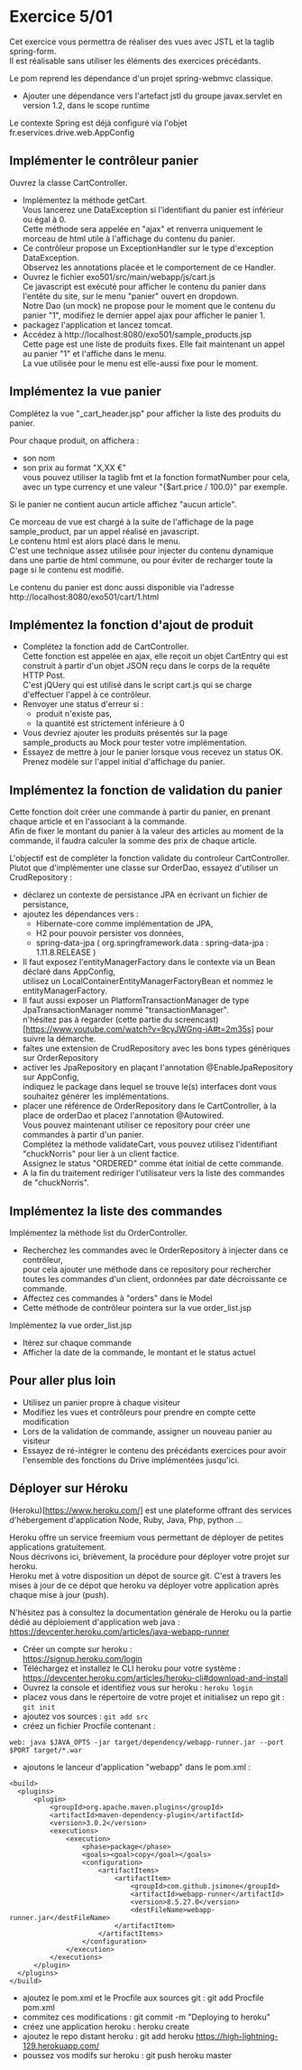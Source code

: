 # Exercice 5/01

Cet exercice vous permettra de réaliser des vues avec JSTL et la taglib spring-form.  
Il est réalisable sans utiliser les éléments des exercices précédants.

Le pom reprend les dépendance d'un projet spring-webmvc classique.

* Ajouter une dépendance vers l'artefact jstl du groupe javax.servlet en version 1.2, dans le scope runtime

Le contexte Spring est déjà configuré via l'objet fr.eservices.drive.web.AppConfig


## Implémenter le contrôleur panier

Ouvrez la classe CartController.

* Implémentez la méthode getCart.  
  Vous lancerez une DataException si l'identifiant du panier est inférieur ou égal à 0.  
  Cette méthode sera appelée en "ajax" et renverra uniquement le morceau de html utile à l'affichage du contenu du panier.
* Ce contrôleur propose un ExceptionHandler sur le type d'exception DataException.  
  Observez les annotations placée et le comportement de ce Handler.
* Ouvrez  le fichier exo501/src/main/webapp/js/cart.js  
  Ce javascript est exécuté pour afficher le contenu du panier dans l'entête du site, sur le menu "panier" ouvert en dropdown.  
  Notre Dao (un mock) ne propose pour le moment que le contenu du panier "1", modifiez le dernier appel ajax pour afficher le panier 1.  
* packagez l'application et lancez tomcat.
* Accédez à http://localhost:8080/exo501/sample_products.jsp  
  Cette page est une liste de produits fixes. Elle fait maintenant un appel au panier "1" et l'affiche dans le menu.  
  La vue utilisée pour le menu est elle-aussi fixe pour le moment.
  

## Implémentez la vue panier

Complétez la vue "_cart_header.jsp" pour afficher la liste des produits du panier.

Pour chaque produit, on affichera :

* son nom
* son prix au format "X,XX €"  
  vous pouvez utiliser la taglib fmt et la fonction formatNumber pour cela, avec un type currency et une valeur "{$art.price / 100.0}" par exemple.

Si le panier ne contient aucun article affichez "aucun article".

Ce morceau de vue est chargé à la suite de l'affichage de la page sample_product, par un appel réalisé en javascript.  
Le contenu html est alors placé dans le menu.  
C'est une technique assez utilisée pour injecter du contenu dynamique dans une partie de html commune, ou pour éviter de recharger toute la page si le contenu est modifié.

Le contenu du panier est donc aussi disponible via l'adresse http://localhost:8080/exo501/cart/1.html


## Implémentez la fonction d'ajout de produit

* Complétez la fonction add de CartController.  
  Cette fonction est appelée en ajax, elle reçoit un objet CartEntry qui est construit à partir d'un objet JSON reçu dans le corps de la requête HTTP Post.  
  C'est jQUery qui est utilisé dans le script cart.js qui se charge d'effectuer l'appel à ce contrôleur.
* Renvoyer une status d'erreur si :  
  - produit n'existe pas, 
  - la quantité est strictement inférieure à 0
* Vous devriez ajouter les produits présentés sur la page sample_products au Mock pour tester votre implémentation.
* Essayez de mettre à jour le panier lorsque vous recevez un status OK.  
  Prenez modèle sur l'appel initial d'affichage du panier.

## Implémentez la fonction de validation du panier

Cette fonction doit créer une commande à partir du panier, en prenant chaque article et en l'associant à la commande.  
Afin de fixer le montant du panier à la valeur des articles au moment de la commande, il faudra calculer la somme des prix de chaque article.  

L'objectif est de compléter la fonction validate du controleur CartController.  
Plutot que d'implémenter une classe sur OrderDao, essayez d'utiliser un CrudRepository :
  
* déclarez un contexte de persistance JPA en écrivant un fichier de persistance,
* ajoutez les dépendances vers :  
  - Hibernate-core comme implémentation de JPA,  
  - H2 pour pouvoir persister vos données,  
  - spring-data-jpa ( org.springframework.data : spring-data-jpa : 1.11.8.RELEASE )
* Il faut exposez l'entityManagerFactory dans le contexte via un Bean déclaré dans AppConfig,  
  utilisez un LocalContainerEntityManagerFactoryBean et nommez le entityManagerFactory.
* Il faut aussi exposer un PlatformTransactionManager de type JpaTransactionManager nommé "transactionManager".    
  n'hésitez pas à regarder (cette partie du screencast)[https://www.youtube.com/watch?v=9cyJWGng-iA#t=2m35s] pour suivre la démarche. 
* faîtes une extension de CrudRepository avec les bons types génériques sur OrderRepository
* activer les JpaRepository en plaçant l'annotation @EnableJpaRepository sur AppConfig,  
  indiquez le package dans lequel se trouve le(s) interfaces dont vous souhaitez générer les implémentations.
* placer une référence de OrderRepository dans le CartController, à la place de orderDao et placez l'annotation @Autowired.  
  Vous pouvez maintenant utiliser ce repository pour créer une commandes à partir d'un panier.  
  Complétez la méthode validateCart, vous pouvez utilisez l'identifiant "chuckNorris" pour lier à un client factice.    
  Assignez le status "ORDERED" comme état initial de cette commande.
* A la fin du traitement rediriger l'utilisateur vers la liste des commandes de "chuckNorris".

## Implémentez la liste des commandes

Implémentez la méthode list du OrderController.

* Recherchez les commandes avec le OrderRepository à injecter dans ce contrôleur,  
  pour cela ajouter une méthode dans ce repository pour rechercher toutes les commandes d'un client,
  ordonnées par date décroissante ce commande.
* Affectez ces commandes à "orders" dans le Model 
* Cette méthode de contrôleur pointera sur la vue order_list.jsp

Implémentez la vue order_list.jsp

* Itérez sur chaque commande
* Afficher la date de la commande, le montant et le status actuel

  

## Pour aller plus loin

* Utilisez un panier propre à chaque visiteur
* Modifiez les vues et contrôleurs pour prendre en compte cette modification
* Lors de la validation de commande, assigner un nouveau panier au visiteur
* Essayez de ré-intégrer le contenu des précédants exercices pour avoir l'ensemble des fonctions du Drive implémentées jusqu'ici.  


## Déployer sur Héroku

(Heroku)[https://www.heroku.com/] est une plateforme offrant des services d'hébergement d'application Node, Ruby, Java, Php, python ...

Heroku offre un service freemium vous permettant de déployer de petites applications gratuitement.  
Nous décrivons ici, brièvement, la procédure pour déployer votre projet sur heroku.  
Heroku met à votre disposition un dépot de source git. C'est à travers les mises à jour de ce dépot que heroku va déployer votre application après chaque mise à jour (push).  

N'hésitez pas à consultez la documentation générale de Heroku ou la partie dédié au déploiement d'application web java :  
https://devcenter.heroku.com/articles/java-webapp-runner



- Créer un compte sur heroku :  
https://signup.heroku.com/login
- Téléchargez et installez le CLI heroku pour votre système :  
https://devcenter.heroku.com/articles/heroku-cli#download-and-install
- Ouvrez la console et identifiez vous sur heroku : ```heroku login```
- placez vous dans le répertoire de votre projet et initialisez un repo git : ```git init```
- ajoutez vos sources : ```git add src```
- créez un fichier Procfile contenant :  
```
web: java $JAVA_OPTS -jar target/dependency/webapp-runner.jar --port $PORT target/*.war
```
- ajoutons le lanceur d'application "webapp" dans le pom.xml :
```
<build>
  <plugins>
      <plugin>
          <groupId>org.apache.maven.plugins</groupId>
          <artifactId>maven-dependency-plugin</artifactId>
          <version>3.0.2</version>
          <executions>
              <execution>
                  <phase>package</phase>
                  <goals><goal>copy</goal></goals>
                  <configuration>
                      <artifactItems>
                          <artifactItem>
                              <groupId>com.github.jsimone</groupId>
                              <artifactId>webapp-runner</artifactId>
                              <version>8.5.27.0</version>
                              <destFileName>webapp-runner.jar</destFileName>
                          </artifactItem>
                      </artifactItems>
                  </configuration>
              </execution>
          </executions>
      </plugin>
  </plugins>
</build>
```
- ajoutez le pom.xml et le Procfile aux sources git : git add Procfile pom.xml
- commitez ces modifications : git commit -m "Deploying to heroku"
- créez une application heroku : heroku create
- ajoutez le repo distant heroku : git add heroku https://high-lightning-129.herokuapp.com/
- poussez vos modifs sur heroku : git push heroku master


